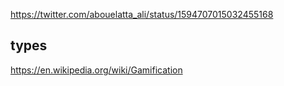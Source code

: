 

https://twitter.com/abouelatta_ali/status/1594707015032455168


## types

https://en.wikipedia.org/wiki/Gamification